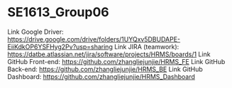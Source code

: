 # SE1613_Group06
Link Google Driver: https://drive.google.com/drive/folders/1UYQxv5DBUDAPE-EiiKdkOP6YSFHyg2Pv?usp=sharing
Link JIRA (teamwork): https://datbe.atlassian.net/jira/software/projects/HRMS/boards/1
Link GitHub Front-end: https://github.com/zhangliejunjie/HRMS_FE
Link GitHub Back-end: https://github.com/zhangliejunjie/HRMS_BE
Link GitHub Dashboard: https://github.com/zhangliejunjie/HRMS_Dashboard
